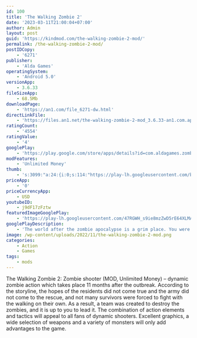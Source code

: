 ```yaml
---
id: 100
title: 'The Walking Zombie 2'
date: '2023-03-11T21:00:04+07:00'
author: Admin
layout: post
guid: 'https://kindmod.com/the-walking-zombie-2-mod/'
permalink: /the-walking-zombie-2-mod/
postIDCopy:
    - '6271'
publisher:
    - 'Alda Games'
operatingSystem:
    - 'Android 5.0'
versionApp:
    - 3.6.33
fileSizeApp:
    - 68.5Mb
downloadPage:
    - 'https://an1.com/file_6271-dw.html'
directLinkFile:
    - 'https://files.an1.net/the-walking-zombie-2-mod_3.6.33-an1.com.apk'
ratingCount:
    - '4554'
ratingValue:
    - '4'
googlePlay:
    - 'https://play.google.com/store/apps/details?id=com.aldagames.zombieshooter'
modFeatures:
    - 'Unlimited Money'
thumb:
    - 's:3099:"a:24:{i:0;s:114:"https://play-lh.googleusercontent.com/bgq31ZhXQ5pYnlXtXfYuonZgnVLMMdMdcQi10_Sk2GmdcohL3VxJD_af9XlZ7Q3CTQ=w526-h296";i:1;s:115:"https://play-lh.googleusercontent.com/0YXW716EusKCwPC9bI_8SDOtkr-4TN0MfYQK5sM4yvDVz2F18n_BJZAgVMhTFtLqcM4=w526-h296";i:2;s:116:"https://play-lh.googleusercontent.com/MFy32kiI1UpiLCiFpXg18iCjYvXhuc_cF77Ra2NaXHtqk_QOuStNhNYEE7BA8bpLdve6=w526-h296";i:3;s:114:"https://play-lh.googleusercontent.com/6EAKhMP5fwRO3EbUQWMEiCvT7ESlHaUIEQcTe0WhKbb7PJDqCOq3whCfuuEUZb_4kg=w526-h296";i:4;s:115:"https://play-lh.googleusercontent.com/Vd8hWIcoPN6goCiJr9oRiKbyUE3TlV-jNXBtanXNQq7zb8OXXQF7Z1fxazO3QzsCvsc=w526-h296";i:5;s:114:"https://play-lh.googleusercontent.com/VPTmRYAVO7bdbOpnm90nWt5La7tyEPeXccfDzP1vGhM6VDtekpTtO34VzbLiJItnWg=w526-h296";i:6;s:116:"https://play-lh.googleusercontent.com/S7LoF410zfXs0puAUz9DfaJtp5oifj-bG6dODRk9kp3ObClwlgR0WxENDYyG3Os6VsJP=w526-h296";i:7;s:116:"https://play-lh.googleusercontent.com/UdgoekJxsTY12dlfUk7qyww-ZfmyzD0--CzmUa11D07hstQGjVyec00-48z-VZoASI43=w526-h296";i:8;s:116:"https://play-lh.googleusercontent.com/aMYdpsizsH7z7RDiAUIRJYVE0obFHUBYI_o0hvI05P2pwfDP1BboOX91QaJfjfmPnFeJ=w526-h296";i:9;s:116:"https://play-lh.googleusercontent.com/xgCOY-Nk7jOckrJYwhytsq40Zr4hGpRC8DEzCDkKXphfi63Q3tHZot65_TH5hJ9Bq3yT=w526-h296";i:10;s:115:"https://play-lh.googleusercontent.com/0SYMQTAoEq6qGQU4fVGlz5BGwK-dVGbwoiPdTxJ7rWzJMUNJlLFEYszjeSE8ab-RLY4=w526-h296";i:11;s:115:"https://play-lh.googleusercontent.com/W0s7c5i2BD19WVKO8cwa5v9rlec_x_kj77NeGKc3rssmj_ZlUy21Du0-zWbukhBEYeQ=w526-h296";i:12;s:115:"https://play-lh.googleusercontent.com/DeV-rTTgKGkaO2iFYuREPN5yhyC-0mAeQd9BlMpHI9hQ55eVT2HftjE6tZEVHjMpNK0=w526-h296";i:13;s:116:"https://play-lh.googleusercontent.com/VN205tGNvcncALk9bS9gR9XUjWcjWnPSIbE_Y5d-vJc3hEsHl1dzkja-VOgKtpaasWDc=w526-h296";i:14;s:115:"https://play-lh.googleusercontent.com/dOGIYuwCs7rYZNaYF1w0bKltTn3nc-GaRekp_igwaqK2gqyrgDYNIdKIdKMLtvenqQs=w526-h296";i:15;s:116:"https://play-lh.googleusercontent.com/YhYKYo_v5xz69qjKIquv4GbO8td6kTA9PyBFnS6bJ2MR5va0UikkUR_c8DtluRrqElCa=w526-h296";i:16;s:115:"https://play-lh.googleusercontent.com/HfF-LVwkLRnsmWCxPiNHSs0s8dGScLPTMGPPiwr4uG5_bCEVcHDGS7XcmAdR10ObrDU=w526-h296";i:17;s:115:"https://play-lh.googleusercontent.com/fi4l6JAvcgaPaQp5E9h2VJyHg1oNZbgv_-lKmDmhRkGS4B3oQhSZOYt1O-_D1VIg2NM=w526-h296";i:18;s:115:"https://play-lh.googleusercontent.com/VHLkS3XJFcT5pdQLInTFVn-4IcdYLqtvQ4xiqD_iWyag504XI7qXVUY3cAK6iAkvUcM=w526-h296";i:19;s:116:"https://play-lh.googleusercontent.com/EUg-sxqa8E0YaEPn0O_sTJKMzcZDzPk87BQlvEqgKw3UsoBE1YSSL0F67igrlv9u6l9E=w526-h296";i:20;s:115:"https://play-lh.googleusercontent.com/WdjvoOpHIDTbJPmEKjeVTYbnMGffTcbuDBOTUdUT-wGJJ4BIp-OL2TEQZbsLGeyXxkc=w526-h296";i:21;s:115:"https://play-lh.googleusercontent.com/MeReV2cITZQnl29VeWD1a_8YJu7C-qk-161sr5DNVf0AWopyulNWMGTGzTQnx7BU0pA=w526-h296";i:22;s:115:"https://play-lh.googleusercontent.com/ZUPu5na4MV1hB-wtdIHdYUS7RGI269i7P3kcO68KBjn9_GoYWtjo_AR-0uyHeF4eCH0=w526-h296";i:23;s:116:"https://play-lh.googleusercontent.com/ZI_VtIMMG7CP_8Yho1qss-SM7hW0d9H769vaEjbXaYuC9WRRU3b89o0i_oyZTRuwyBHe=w526-h296";}";'
priceApp:
    - '0'
priceCurrencyApp:
    - USD
youtubeID:
    - j9dF17zFztw
featuredImageGooglePlay:
    - 'https://play-lh.googleusercontent.com/47RGWH_s9ie8mzZwD5rE64XLMA-g8K2sFUeO50-Zu3nTRI_HLywbukmDfI2R2XK1Cw'
googlePlayDescription:
    - 'The world after the zombie apocalypse is a grim place. You were born into it, so you will have to struggle to survive and fight against many kinds of zombies, bandits and dangerous boss monsters. You will go on important story quests and many side quests, level up your skills and perks, sell and buy equipment, and communicate with the (un)lucky survivors in our free mobile FPS/RPG.SURVIVAL RPG AND FIRST PERSON SHOOTER.Walking Zombie 2 is a classic FPS game with story, with dozens of quests and a lot of shooting stuff with different weapons - it is also a game you can.'
image: /wp-content/uploads/2022/11/the-walking-zombie-2-mod.png
categories:
    - Action
    - Games
tags:
    - mods
---
```


The Walking Zombie 2: Zombie shooter (MOD, Unlimited Money) – dynamic zombie action which takes place 11 months after the outbreak. According to the storyline, the hopes of the residents did not come true and the army did not come to the rescue, and not many survivors were forced to fight with the walking on their own. As a result, a team was created to destroy the zombies, and it is up to you to lead it. The combination of action elements and tactics will appeal to all fans of dynamic shooters. Excellent graphics, a wide selection of weapons and a variety of monsters will only add advantages to the game.